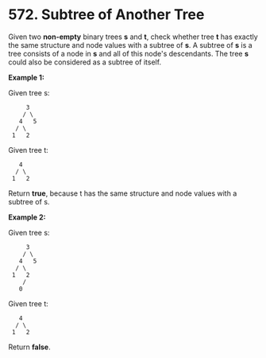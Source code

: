 # 572. Subtree of Another Tree

Given two **non-empty** binary trees **s** and **t**, check whether tree **t** has exactly the same structure and node values with a subtree of **s**. A subtree of **s** is a tree consists of a node in **s** and all of this node's descendants. The tree **s** could also be considered as a subtree of itself.

**Example 1:**

Given tree s:

```()
     3
    / \
   4   5
  / \
 1   2
```

Given tree t:

```()
   4
  / \
 1   2
```

Return **true**, because t has the same structure and node values with a subtree of s.

**Example 2:**

Given tree s:

```()
     3
    / \
   4   5
  / \
 1   2
    /
   0
```

Given tree t:

```()
   4
  / \
 1   2
```

Return **false**.
